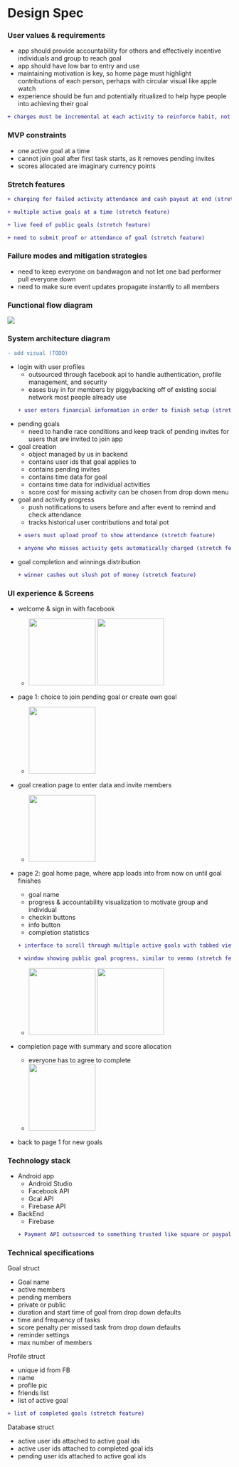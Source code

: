 # Design Spec

### User values & requirements
- app should provide accountability for others and effectively incentive individuals and group to reach goal
- app should have low bar to entry and use
- maintaining motivation is key, so home page must highlight contributions of each person, perhaps with circular visual like apple watch
- experience should be fun and potentially ritualized to help hype people into achieving their goal
```diff 
+ charges must be incremental at each activity to reinforce habit, not at end (stretch feature)
```

### MVP constraints
- one active goal at a time
- cannot join goal after first task starts, as it removes pending invites
- scores allocated are imaginary currency points

### Stretch features
```diff 
+ charging for failed activity attendance and cash payout at end (stretch feature)
```
```diff 
+ multiple active goals at a time (stretch feature)
```
```diff 
+ live feed of public goals (stretch feature)
```
```diff 
+ need to submit proof or attendance of goal (stretch feature)
```

### Failure modes and mitigation strategies
- need to keep everyone on bandwagon and not let one bad performer pull everyone down
- need to make sure event updates propagate instantly to all members

### Functional flow diagram

<img src="https://docs.google.com/drawings/d/e/2PACX-1vRKIoLY0rWtWKpHmWYkfLzQMgrxeiKymKfJZ2pPpsZPfa0BfOOll6Mo_Z7qZLTTe1DI_F_d0nZT3zJ1/pub?w=960&amp;h=720">

### System architecture diagram
```diff 
- add visual (TODO)
```
- login with user profiles
  - outsourced through facebook api to handle authentication, profile management, and security
  - eases buy in for members by piggybacking off of existing social network most people already use
  ```diff 
  + user enters financial information in order to finish setup (stretch feature)
  ```
- pending goals
  - need to handle race conditions and keep track of pending invites for users that are invited to join app
- goal creation
  - object managed by us in backend
  - contains user ids that goal applies to
  - contains pending invites
  - contains time data for goal
  - contains time data for individual activities
  - score cost for missing activity can be chosen from drop down menu
- goal and activity progress
  - push notifications to users before and after event to remind and check attendance
  - tracks historical user contributions and total pot
  ```diff 
  + users must upload proof to show attendance (stretch feature)
  ```
  ```diff 
  + anyone who misses activity gets automatically charged (stretch feature)
  ```
- goal completion and winnings distribution
  ```diff 
  + winner cashes out slush pot of money (stretch feature)
  ```

### UI experience & Screens
- welcome & sign in with facebook
  - <img src="https://user-images.githubusercontent.com/38739818/56320701-8f6ef100-6119-11e9-8461-d4f69464fb43.png" width="150"/> <img src="https://user-images.githubusercontent.com/38739818/56319913-bdebcc80-6117-11e9-8809-df714488ed5a.png" width="150"/>
  
- page 1: choice to join pending goal or create own goal
  - <img src="https://user-images.githubusercontent.com/38739818/56321593-e70e5c00-611b-11e9-8844-75fafc976cbd.png" width="150"/>
  
- goal creation page to enter data and invite members
  - <img src="https://user-images.githubusercontent.com/38739818/56321747-2e94e800-611c-11e9-9601-bc9fc9227321.png" width="150"/>
  
- page 2: goal home page, where app loads into from now on until goal finishes 
  - goal name
  - progress & accountability visualization to motivate group and individual
  - checkin buttons
  - info button
  - completion statistics
  ```diff 
  + interface to scroll through multiple active goals with tabbed view or sidebar to select goal (stretch feature)
  ```
  ```diff 
  + window showing public goal progress, similar to venmo (stretch feature)
  ```
  - <img src="https://user-images.githubusercontent.com/38739818/56321860-6e5bcf80-611c-11e9-925f-7c4002eb5e53.png" width="150"/> <img src="https://user-images.githubusercontent.com/38739818/56322151-212c2d80-611d-11e9-9e65-815e415080b7.png" width="150"/>
  
- completion page with summary and score allocation
  - everyone has to agree to complete
  - <img src="https://user-images.githubusercontent.com/38739818/56322051-dca09200-611c-11e9-81de-ad015246bd74.png" width="150"/>
  
- back to page 1 for new goals

### Technology stack
- Android app
  - Android Studio
  - Facebook API
  - Gcal API
  - Firebase API
- BackEnd
  - Firebase
  ```diff 
  + Payment API outsourced to something trusted like square or paypal (stretch feature)
  ```
  
### Technical specifications
Goal struct
- Goal name
- active members
- pending members
- private or public
- duration and start time of goal from drop down defaults
- time and frequency of tasks
- score penalty per missed task from drop down defaults
- reminder settings
- max number of members

Profile struct
- unique id from FB
- name
- profile pic
- friends list
- list of active goal
```diff 
+ list of completed goals (stretch feature)
```
  
Database struct
- active user ids attached to active goal ids
- active user ids attached to completed goal ids
- pending user ids attached to active goal ids
